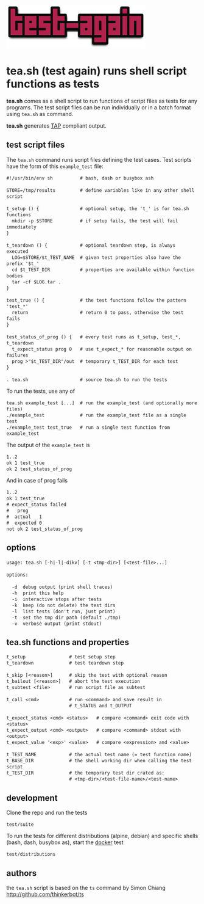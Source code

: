 ![test-again](test-again.png)

tea.sh (test again) runs shell script functions as tests
========================================================

**tea.sh** comes as a shell script to run functions of script files as tests
for any programs. The test script files can be run individually or in a batch
format using `tea.sh` as command.

**tea.sh** generates [TAP](http://testanything.org/) compliant output.

## test script files

The `tea.sh` command runs script files defining the test cases.
Test scripts have the form of this `example_test` file:
```
#!/usr/bin/env sh          # bash, dash or busybox ash

STORE=/tmp/results         # define variables like in any other shell script

t_setup () {               # optional setup, the 't_' is for tea.sh functions
  mkdir -p $STORE          # if setup fails, the test will fail immediately
}

t_teardown () {            # optional teardown step, is always executed
  LOG=$STORE/$t_TEST_NAME  # given test properties also have the prefix '$t_'
  cd $t_TEST_DIR           # properties are available within function bodies
  tar -cf $LOG.tar .
}

test_true () {             # the test functions follow the pattern 'test_*'
  return                   # return 0 to pass, otherwise the test fails
}

test_status_of_prog () {   # every test runs as t_setup, test_*, t_teardown
  t_expect_status prog 0   # use t_expect_* for reasonable output on failures
  prog >"$t_TEST_DIR"/out  # temporary t_TEST_DIR for each test
}

. tea.sh                   # source tea.sh to run the tests
```

To run the tests, use any of
```
tea.sh example_test [...]  # run the example_test (and optionally more files)
./example_test             # run the example_test file as a single test
./example_test test_true   # run a single test function from example_test
```

The output of the `example_test` is
```
1..2
ok 1 test_true
ok 2 test_status_of_prog
```

And in case of prog fails
```
1..2
ok 1 test_true
# expect_status failed
#   prog
#  actual   1
#  expected 0
not ok 2 test_status_of_prog
```

## options

```
usage: tea.sh [-h|-l|-dikv] [-t <tmp-dir>] [<test-file>...]

options:

  -d  debug output (print shell traces)
  -h  print this help
  -i  interactive stops after tests
  -k  keep (do not delete) the test dirs
  -l  list tests (don't run, just print)
  -t  set the tmp dir path (default ./tmp)
  -v  verbose output (print stdout)
```

## tea.sh functions and properties

```
t_setup                # test setup step
t_teardown             # test teardown step

t_skip [<reason>]      # skip the test with optional reason
t_bailout [<reason>]   # abort the test execution
t_subtest <file>       # run script file as subtest

t_call <cmd>           # run <command> and save result in
                       # t_STATUS and t_OUTPUT

t_expect_status <cmd> <status>   # compare <command> exit code with <status>
t_expect_output <cmd> <output>   # compare <command> stdout with <output>
t_expect_value '<exp>' <value>   # compare <expression> and <value>

t_TEST_NAME            # the actual test name (= test function name)
t_BASE_DIR             # the shell working dir when calling the test script
t_TEST_DIR             # the temporary test dir crated as:
                       # <tmp-dir>/<test-file-name>/<test-name>
```

## development

Clone the repo and run the tests
```
test/suite
```

To run the tests for different distributions (alpine, debian) and specific shells
(bash, dash, busybox as), start the [docker](https://www.docker.com/) test
```
test/distributions
```

## authors

the `tea.sh` script is based on the `ts` command
by Simon Chiang http://github.com/thinkerbot/ts
